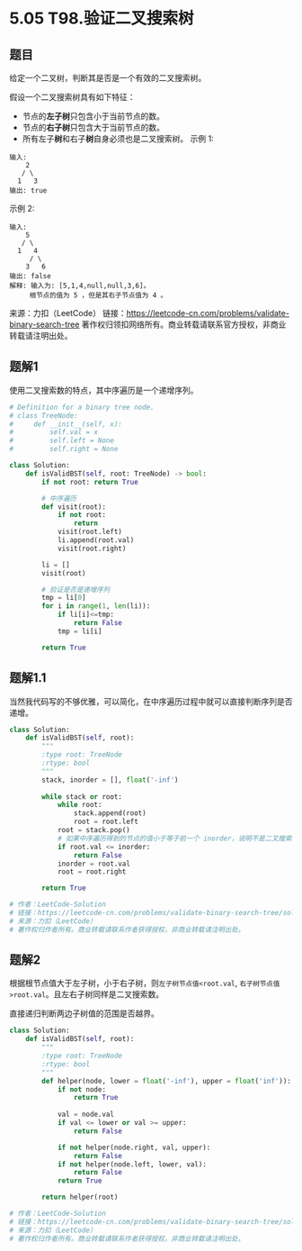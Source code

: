 # 5.05 T98.验证二叉搜索树

## 题目
给定一个二叉树，判断其是否是一个有效的二叉搜索树。

假设一个二叉搜索树具有如下特征：
- 节点的**左子树**只包含小于当前节点的数。
- 节点的**右子树**只包含大于当前节点的数。
- 所有左子**树**和右子**树**自身必须也是二叉搜索树。
示例 1:
```
输入:
    2
   / \
  1   3
输出: true
```
示例 2:
```
输入:
    5
   / \
  1   4
     / \
    3   6
输出: false
解释: 输入为: [5,1,4,null,null,3,6]。
     根节点的值为 5 ，但是其右子节点值为 4 。
```
来源：力扣（LeetCode）
链接：https://leetcode-cn.com/problems/validate-binary-search-tree
著作权归领扣网络所有。商业转载请联系官方授权，非商业转载请注明出处。

## 题解1
使用二叉搜索数的特点，其中序遍历是一个递增序列。

```python
# Definition for a binary tree node.
# class TreeNode:
#     def __init__(self, x):
#         self.val = x
#         self.left = None
#         self.right = None

class Solution:
    def isValidBST(self, root: TreeNode) -> bool:
        if not root: return True

        # 中序遍历
        def visit(root):
            if not root:
                return 
            visit(root.left)
            li.append(root.val)
            visit(root.right)

        li = []
        visit(root)

        # 验证是否是递增序列
        tmp = li[0]
        for i in range(1, len(li)):
            if li[i]<=tmp:
                return False
            tmp = li[i]

        return True
```

## 题解1.1
当然我代码写的不够优雅，可以简化，在中序遍历过程中就可以直接判断序列是否递增。

```python
class Solution:
    def isValidBST(self, root):
        """
        :type root: TreeNode
        :rtype: bool
        """
        stack, inorder = [], float('-inf')
        
        while stack or root:
            while root:
                stack.append(root)
                root = root.left
            root = stack.pop()
            # 如果中序遍历得到的节点的值小于等于前一个 inorder，说明不是二叉搜索树
            if root.val <= inorder:
                return False
            inorder = root.val
            root = root.right

        return True

# 作者：LeetCode-Solution
# 链接：https://leetcode-cn.com/problems/validate-binary-search-tree/solution/yan-zheng-er-cha-sou-suo-shu-by-leetcode-solution/
# 来源：力扣（LeetCode）
# 著作权归作者所有。商业转载请联系作者获得授权，非商业转载请注明出处。
```

## 题解2
根据根节点值大于左子树，小于右子树，则`左子树节点值<root.val`, `右子树节点值>root.val`。且左右子树同样是二叉搜索数。

直接递归判断两边子树值的范围是否越界。

```python
class Solution:
    def isValidBST(self, root):
        """
        :type root: TreeNode
        :rtype: bool
        """
        def helper(node, lower = float('-inf'), upper = float('inf')):
            if not node:
                return True
            
            val = node.val
            if val <= lower or val >= upper:
                return False

            if not helper(node.right, val, upper):
                return False
            if not helper(node.left, lower, val):
                return False
            return True

        return helper(root)

# 作者：LeetCode-Solution
# 链接：https://leetcode-cn.com/problems/validate-binary-search-tree/solution/yan-zheng-er-cha-sou-suo-shu-by-leetcode-solution/
# 来源：力扣（LeetCode）
# 著作权归作者所有。商业转载请联系作者获得授权，非商业转载请注明出处。
```

